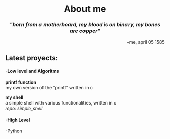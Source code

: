 <h1 align="center">About me</h1>

_<h3 align="center">"born from a motherboard, my blood is on binary, my bones are copper"</h3>_
<p align="right">-me, april 05 1585</p>

<h2>Latest proyects:</h2>
<h4>-Low level and Algoritms</h4>
<p><strong>printf function</strong><br>my own version of the "printf" written in c<br></p>

<p><strong>my shell</strong><br>a simple shell with various functionalities, written in c<br><em>repo: simple_shell</em></p>

<h4>-High Level</h4>
<p>-Python</p>

